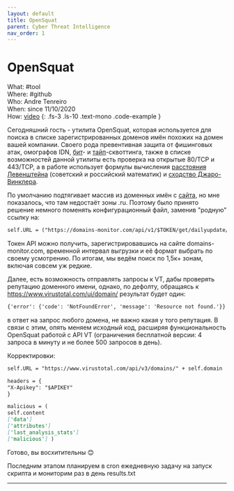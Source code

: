 ```yaml
---
layout: default
title: OpenSquat
parent: Cyber Threat Intelligence
nav_order: 1
---
```

# OpenSquat

What: #tool\
Where: #github\
Who: Andre Tenreiro\
When: since 11/10/2020\
How: [video]
{: .fs-3 .ls-10 .text-mono .code-example }

Сегодняшний гость - утилита OpenSquat, которая используется для поиска в списке зарегистрированных доменов имён похожих на домен вашей компании. Своего рода превентивная защита от фишинговых атак, омографов IDN, [бит]-  и [тайп]-сквоттинга, также в списке возможностей данной утилиты есть проверка на открытые 80/TCP и 443/TCP, а в работе использует формулы вычисления [расстояния Левенштейна] (советский и российский математик) и [сходство Джаро-Винклера].

По умолчанию подтягивает массив из доменных имён с [сайта], но мне показалось, что там недостаёт зоны .ru. Поэтому было принято решение немного поменять конфигурационный файл, заменив "родную" ссылку на:

```markdown
self.URL = ("https://domains-monitor.com/api/v1/$TOKEN/get/dailyupdate/list/text/")
```

Токен API можно получить, зарегистрировавшись на сайте domains-monitor.com, временной интервал выгрузки и её формат выбрать по своему усмотрению.
По итогам, мы ведём поиск по 1,5к+ зонам, включая совсем уж редкие.

Далее, есть возможность отправлять запросы к VT, дабы проверять репутацию доменного имени, однако, по дефолту, обращаясь к https://www.virustotal.com/ui/domain/ результат будет один:

```markdown
{'error': {'code': 'NotFoundError', 'message': 'Resource not found.'}}
```

в ответ на запрос любого домена, не важно какая у того репутация. В связи с этим, опять меняем исходный код, расширяя функциональность OpenSquat работой с API VT (ограничения бесплатной версии: 4 запроса в минуту и не более 500 запросов в день).

Корректировки:
```markdown
self.URL = "https://www.virustotal.com/api/v3/domains/" + self.domain

headers = {
"X-Apikey": "$APIKEY"
}

malicious = (
self.content
['data']
['attributes']
['last_analysis_stats']
['malicious'] )
```
Готово, вы восхитительны 😊
 
Последним этапом планируем в cron ежедневную задачу на запуск скрипта и мониторим раз в день results.txt

----
[video]:https://asciinema.org/a/361931
[сайта]:https://feeds.opensquat.com/
[бит]:https://habr.com/ru/post/125821/
[тайп]:https://www.kaspersky.ru/resource-center/definitions/what-is-typosquatting
[расстояния Левенштейна]:https://habr.com/ru/post/676858/
[сходство Джаро-Винклера]:https://ru.wikipedia.org/wiki/%D0%A1%D1%85%D0%BE%D0%B4%D1%81%D1%82%D0%B2%D0%BE_%D0%94%D0%B6%D0%B0%D1%80%D0%BE_%E2%80%94_%D0%92%D0%B8%D0%BD%D0%BA%D0%BB%D0%B5%D1%80%D0%B0